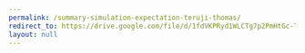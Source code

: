 ```yaml
---
permalink: /summary-simulation-expectation-teruji-thomas/
redirect_to: https://drive.google.com/file/d/1fdVKPRyd1WLCTg7p2PmHtGc-Tigo6xlE/view?usp=drive_link
layout: null
---
```

